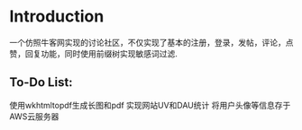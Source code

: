 # Introduction
一个仿照牛客网实现的讨论社区，不仅实现了基本的注册，登录，发帖，评论，点赞，回复功能，同时使用前缀树实现敏感词过滤.


## To-Do List:
使用wkhtmltopdf生成长图和pdf
实现网站UV和DAU统计
将用户头像等信息存于AWS云服务器
